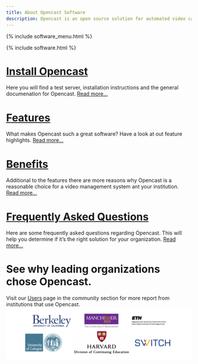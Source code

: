 ```yaml
---
title: About Opencast Software
description: Opencast is an open source solution for automated video capture and distribution at scale. Build custom capture, processing, scheduling and distribution solutions for your organization with one flexible platform.
---
```

{% include software_menu.html %}

{% include software.html %}

# [Install Opencast](/install)
Here you will find a test server, installation instructions and the general documenation for Opencast. [Read more...](/install)

# [Features](/features)
What makes Opencast such a great software? Have a look at out feature highlights.
[Read more...](/features)

# [Benefits](/benefits)
Additional to the features there are more reasons why Opencast is a reasonable choice for a video management system ant your institution. [Read more...](/benefits)

# [Frequently Asked Questions](/faq)
Here are some frequently asked questions regarding Opencast. This will help you determine if it’s the right solution for your organization.
[Read more...](/faq)

# See why leading organizations chose Opencast.
Visit our [Users](/users) page in the community section for more report from institutions that use Opencast.
[<img class="center-image" src="/assets/img/opencast-homepage-logos-rev2.png">](/users)
